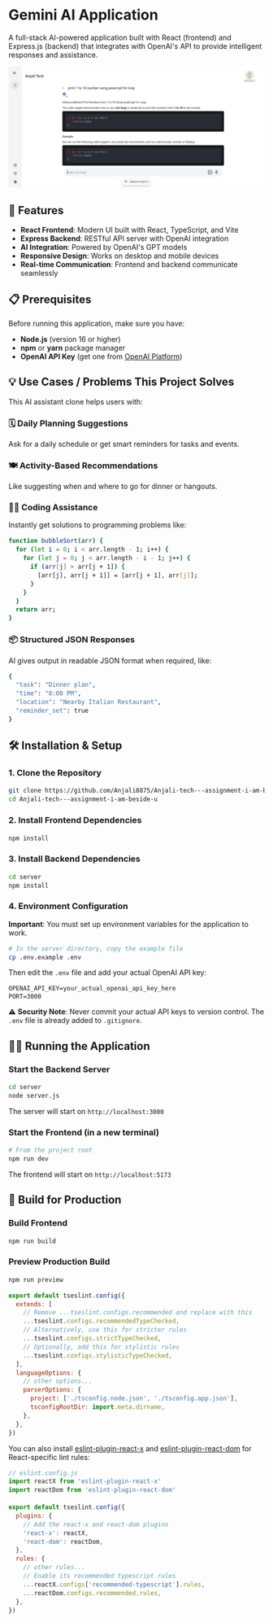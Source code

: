 

# Gemini AI Application

A full-stack AI-powered application built with React (frontend) and Express.js (backend) that integrates with OpenAI's API to provide intelligent responses and assistance.

![Screenshot](Screenshot%20(62).png)

## 🚀 Features

- **React Frontend**: Modern UI built with React, TypeScript, and Vite
- **Express Backend**: RESTful API server with OpenAI integration
- **AI Integration**: Powered by OpenAI's GPT models
- **Responsive Design**: Works on desktop and mobile devices
- **Real-time Communication**: Frontend and backend communicate seamlessly

## 📋 Prerequisites

Before running this application, make sure you have:

- **Node.js** (version 16 or higher)
- **npm** or **yarn** package manager
- **OpenAI API Key** (get one from [OpenAI Platform](https://platform.openai.com/api-keys))

## 💡 Use Cases / Problems This Project Solves
 This AI assistant clone helps users with:
 
### 🗓️ Daily Planning Suggestions
Ask for a daily schedule or get smart reminders for tasks and events.

### 🍽️ Activity-Based Recommendations
Like suggesting when and where to go for dinner or hangouts.

### 👨‍💻 Coding Assistance
Instantly get solutions to programming problems like:

```bash
function bubbleSort(arr) {
  for (let i = 0; i < arr.length - 1; i++) {
    for (let j = 0; j < arr.length - i - 1; j++) {
      if (arr[j] > arr[j + 1]) {
        [arr[j], arr[j + 1]] = [arr[j + 1], arr[j]];
      }
    }
  }
  return arr;
}
```
### 📦 Structured JSON Responses
AI gives output in readable JSON format when required, like:

```bash
{
  "task": "Dinner plan",
  "time": "8:00 PM",
  "location": "Nearby Italian Restaurant",
  "reminder_set": true
}
```
## 🛠️ Installation & Setup

### 1. Clone the Repository
```bash
git clone https://github.com/Anjali8875/Anjali-tech---assignment-i-am-beside-u.git
cd Anjali-tech---assignment-i-am-beside-u
```

### 2. Install Frontend Dependencies
```bash
npm install
```

### 3. Install Backend Dependencies
```bash
cd server
npm install
```

### 4. Environment Configuration
**Important**: You must set up environment variables for the application to work.

```bash
# In the server directory, copy the example file
cp .env.example .env
```

Then edit the `.env` file and add your actual OpenAI API key:
```env
OPENAI_API_KEY=your_actual_openai_api_key_here
PORT=3000
```

⚠️ **Security Note**: Never commit your actual API keys to version control. The `.env` file is already added to `.gitignore`.

## 🏃‍♂️ Running the Application

### Start the Backend Server
```bash
cd server
node server.js
```
The server will start on `http://localhost:3000`

### Start the Frontend (in a new terminal)
```bash
# From the project root
npm run dev
```
The frontend will start on `http://localhost:5173`

## 🔧 Build for Production

### Build Frontend
```bash
npm run build
```

### Preview Production Build
```bash
npm run preview
```

```js
export default tseslint.config({
  extends: [
    // Remove ...tseslint.configs.recommended and replace with this
    ...tseslint.configs.recommendedTypeChecked,
    // Alternatively, use this for stricter rules
    ...tseslint.configs.strictTypeChecked,
    // Optionally, add this for stylistic rules
    ...tseslint.configs.stylisticTypeChecked,
  ],
  languageOptions: {
    // other options...
    parserOptions: {
      project: ['./tsconfig.node.json', './tsconfig.app.json'],
      tsconfigRootDir: import.meta.dirname,
    },
  },
})
```

You can also install [eslint-plugin-react-x](https://github.com/Rel1cx/eslint-react/tree/main/packages/plugins/eslint-plugin-react-x) and [eslint-plugin-react-dom](https://github.com/Rel1cx/eslint-react/tree/main/packages/plugins/eslint-plugin-react-dom) for React-specific lint rules:

```js
// eslint.config.js
import reactX from 'eslint-plugin-react-x'
import reactDom from 'eslint-plugin-react-dom'

export default tseslint.config({
  plugins: {
    // Add the react-x and react-dom plugins
    'react-x': reactX,
    'react-dom': reactDom,
  },
  rules: {
    // other rules...
    // Enable its recommended typescript rules
    ...reactX.configs['recommended-typescript'].rules,
    ...reactDom.configs.recommended.rules,
  },
})
```

